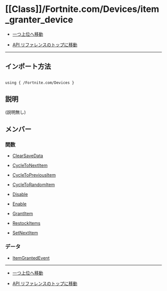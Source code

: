 # [[Class]]/Fortnite.com/Devices/item_granter_device

- [一つ上位へ移動](../main.md)

- [API リファレンスのトップに移動](/main.md)

---

## インポート方法

```verse

using { /Fortnite.com/Devices }

```

## 説明

(説明無し)

## メンバー

### 関数

- [ClearSaveData](./F_ClearSaveData/main.md)

- [CycleToNextItem](./F_CycleToNextItem/main.md)

- [CycleToPreviousItem](./F_CycleToPreviousItem/main.md)

- [CycleToRandomItem](./F_CycleToRandomItem/main.md)

- [Disable](./F_Disable/main.md)

- [Enable](./F_Enable/main.md)

- [GrantItem](./F_GrantItem/main.md)

- [RestockItems](./F_RestockItems/main.md)

- [SetNextItem](./F_SetNextItem/main.md)

### データ

- [ItemGrantedEvent](./D_ItemGrantedEvent/main.md)

---

- [一つ上位へ移動](../main.md)

- [API リファレンスのトップに移動](/main.md)
